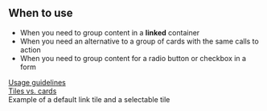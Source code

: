 <style>
  #guidelines-links {
    display: flex;
    gap: var(--rh-space-lg);
    flex-direction: column;
    margin-block-start: var(--rh-space-3xl);
  }
</style>

## When to use

- When you need to group content in a **linked** container
- When you need an alternative to a group of cards with the same calls to action
- When you need to group content for a radio button or checkbox in a form

<div id="guidelines-links">
  <rh-cta><a href="guidelines/#usage">Usage guidelines</a></rh-cta>
  <rh-cta><a href="guidelines/#tile-vs.-card">Tiles vs. cards</a></rh-cta>
</div>

<div id="overview-image-description" class="visually-hidden">
  Example of a default link tile and a selectable tile
</div>

